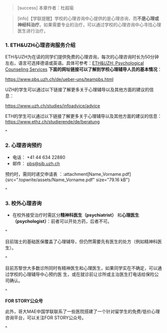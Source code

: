 > [success] 本章作者：杜超瑜

> [info]【学联提醒】学校的心理咨询中心提供的是心理咨询，而**不是心理或神经科治疗**。如果需要专业的治疗，可以通过学校的心理咨询中心寻找心理医生进行治疗。

### **1. ETH&UZH心理咨询服务介绍**
ETH与UZH为在读的同学们提供免费的心理咨询，每次的心理咨询时长为50分钟左右，语言可选择德语或英语。具体可参考：[ETH&UZH: Psychological Counseling Services](https://www.pbs.uzh.ch/en.html)
**下面的网址链接可以了解到学校心理辅导人员的基本情况**：

<https://www.pbs.uzh.ch/de/ueber-uns/teampbs.html>

UZH的学生可以通过以下链接了解更多关于心理辅导以及其他方面的建议的信息：

<https://www.uzh.ch/studies/infoadvice/advice>

ETH的学生可以通过以下链接了解更多关于心理辅导以及其他方面的建议的信息：<https://www.ethz.ch/studierende/de/beratung>

^

### **2. 心理咨询预约**
- 电话： +41 44 634 22880 
- 邮件： <pbs@sib.uzh.ch>

预约时，需同时递交申请表 ：:attachment[Name\_Vorname.pdf]{src=".topwrite/assets/Name_Vorname.pdf" size="79.16 kB"}

^
### **3. 校外心理咨询**

- 在校外接受治疗时需区分**精神科医生（psychiatrist）** 和**心理医生（psychologist）**：前者可以开处方药，后者不可。

^

目前瑞士的基础医保覆盖了心理辅导，但仍然需要先有医生的处方（例如精神科医生）。

^

目前苏黎世大多数诊所同时有精神医生和心理医生，如果同学实在不确定，可以通过学校的心理辅导中心预约医 生，或在就诊前让诊所或主治医生打电话给保险公司确认。

^

**FOR STORY公众号**

此外，哥大MAE中国学联联系了一些医院搭建了一个针对留学生的免费/低价心理咨询平台，可以关注FOR STORY公众号。

^
